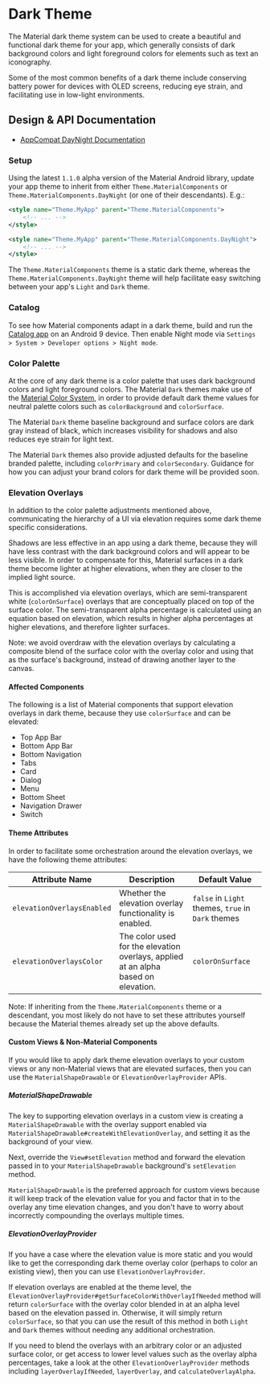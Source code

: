 <!--docs:
title: "Dark Theme"
layout: detail
section: theming
excerpt: "Dark Theme"
iconId: dark
path: /theming/dark/
-->

# Dark Theme

The Material dark theme system can be used to create a beautiful and functional
dark theme for your app, which generally consists of dark background colors and
light foreground colors for elements such as text an iconography.

Some of the most common benefits of a dark theme include conserving battery
power for devices with OLED screens, reducing eye strain, and facilitating use
in low-light environments.

## Design & API Documentation

-   [AppCompat DayNight Documentation][appcompat-daynight-docs]
    <!--{: .icon-list-item.icon-list-item--spec }-->

### Setup

Using the latest `1.1.0` alpha version of the Material Android library, update
your app theme to inherit from either `Theme.MaterialComponents` or
`Theme.MaterialComponents.DayNight` (or one of their descendants). E.g.:

```xml
<style name="Theme.MyApp" parent="Theme.MaterialComponents">
    <!-- ... -->
</style>
```

```xml
<style name="Theme.MyApp" parent="Theme.MaterialComponents.DayNight">
    <!-- ... -->
</style>
```

The `Theme.MaterialComponents` theme is a static dark theme, whereas the
`Theme.MaterialComponents.DayNight` theme will help facilitate easy switching
between your app's `Light` and `Dark` theme.

### Catalog

To see how Material components adapt in a dark theme, build and run the
[Catalog app](../catalog-app.md) on an Android 9 device. Then enable Night mode
via `Settings > System > Developer options > Night mode`.

### Color Palette

At the core of any dark theme is a color palette that uses dark background
colors and light foreground colors. The Material `Dark` themes make use of the
[Material Color System](Color.md), in order to provide default dark theme values
for neutral palette colors such as `colorBackground` and `colorSurface`.

The Material `Dark` theme baseline background and surface colors are dark gray
instead of black, which increases visibility for shadows and also reduces eye
strain for light text.

The Material `Dark` themes also provide adjusted defaults for the baseline
branded palette, including `colorPrimary` and `colorSecondary`. Guidance for how
you can adjust your brand colors for dark theme will be provided soon.

### Elevation Overlays

In addition to the color palette adjustments mentioned above, communicating the
hierarchy of a UI via elevation requires some dark theme specific
considerations.

Shadows are less effective in an app using a dark theme, because they will have
less contrast with the dark background colors and will appear to be less
visible. In order to compensate for this, Material surfaces in a dark theme
become lighter at higher elevations, when they are closer to the implied light
source.

This is accomplished via elevation overlays, which are semi-transparent white
(`colorOnSurface`) overlays that are conceptually placed on top of the surface
color. The semi-transparent alpha percentage is calculated using an equation
based on elevation, which results in higher alpha percentages at higher
elevations, and therefore lighter surfaces.

Note: we avoid overdraw with the elevation overlays by calculating a composite
blend of the surface color with the overlay color and using that as the
surface's background, instead of drawing another layer to the canvas.

#### Affected Components

The following is a list of Material components that support elevation overlays
in dark theme, because they use `colorSurface` and can be elevated:

*   Top App Bar
*   Bottom App Bar
*   Bottom Navigation
*   Tabs
*   Card
*   Dialog
*   Menu
*   Bottom Sheet
*   Navigation Drawer
*   Switch

#### Theme Attributes

In order to facilitate some orchestration around the elevation overlays, we have
the following theme attributes:

Attribute Name               |Description                                                                          |Default Value
-----------------------------|-------------------------------------------------------------------------------------|-------------
`elevationOverlaysEnabled`   |Whether the elevation overlay functionality is enabled.                              |`false` in `Light` themes, `true` in `Dark` themes
`elevationOverlaysColor`     |The color used for the elevation overlays, applied at an alpha based on elevation.   |`colorOnSurface`

Note: If inheriting from the `Theme.MaterialComponents` theme or a descendant,
you most likely do not have to set these attributes yourself because the
Material themes already set up the above defaults.

#### Custom Views & Non-Material Components

If you would like to apply dark theme elevation overlays to your custom views or
any non-Material views that are elevated surfaces, then you can use the
`MaterialShapeDrawable` or `ElevationOverlayProvider` APIs.

##### MaterialShapeDrawable

The key to supporting elevation overlays in a custom view is creating a
`MaterialShapeDrawable` with the overlay support enabled via
`MaterialShapeDrawable#createWithElevationOverlay`, and setting it as the
background of your view.

Next, override the `View#setElevation` method and forward the elevation passed
in to your `MaterialShapeDrawable` background's `setElevation` method.

`MaterialShapeDrawable` is the preferred approach for custom views because it
will keep track of the elevation value for you and factor that in to the overlay
any time elevation changes, and you don't have to worry about incorrectly
compounding the overlays multiple times.

##### ElevationOverlayProvider

If you have a case where the elevation value is more static and you would like
to get the corresponding dark theme overlay color (perhaps to color an existing
view), then you can use `ElevationOverlayProvider`.

If elevation overlays are enabled at the theme level, the
`ElevationOverlayProvider#getSurfaceColorWithOverlayIfNeeded` method will return
`colorSurface` with the overlay color blended in at an alpha level based on the
elevation passed in. Otherwise, it will simply return `colorSurface`, so that
you can use the result of this method in both `Light` and `Dark` themes without
needing any additional orchestration.

If you need to blend the overlays with an arbitrary color or an adjusted surface
color, or get access to lower level values such as the overlay alpha
percentages, take a look at the other `ElevationOverlayProvider` methods
including `layerOverlayIfNeeded`, `layerOverlay`, and `calculateOverlayAlpha`.

[appcompat-daynight-docs]: https://medium.com/androiddevelopers/appcompat-v23-2-daynight-d10f90c83e94

